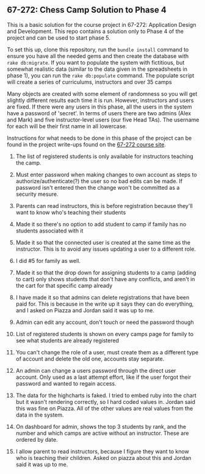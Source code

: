 ## 67-272: Chess Camp Solution to Phase 4 ##

This is a basic solution for the course project in 67-272: Application Design and Development.  This repo contains a solution only to Phase 4 of the project and can be used to start phase 5.

To set this up, clone this repository, run the `bundle install` command to ensure you have all the needed gems and then create the database with `rake db:migrate`.  If you want to populate the system with fictitious, but somewhat realistic data (similar to the data given in the spreadsheets in phase 1), you can run the `rake db:populate` command.  The populate script will create a series of curriculums, instructors and over 35 camps

Many objects are created with some element of randomness so you will get slightly different results each time it is run.  However, instructors and users are fixed.  If there were any users in this phase, all the users in the system have a password of 'secret'.  In terms of users there are two admins (Alex and Mark) and five instructor-level users (our five Head TAs).  The username for each will be their first name in all lowercase.

Instructions for what needs to be done in this phase of the project can be found in the project write-ups found on the [67-272 course site](http://67272.cmuis.net/projects/).


1. The list of registered students is only available for instructors teaching the camp.

2. Must enter password when making changes to own account as steps to authorize/authenticate(?) the user so no bad edits can be made. If password isn't entered then the change won't be committed as a security mesure.

3. Parents can read instructors, this is before registration because they'll want to know who's teaching their students

4. Made it so there's no option to add student to camp if family has no students associated with it

5. Made it so that the connected user is created at the same time as the instructor. This is to avoid any issues updating a user to a different role.

6. I did #5 for family as well.

7. Made it so that the drop down for assigning students to a camp (adding to cart) only shows students that don't have any conflicts, and aren't in the cart for that specific camp already

8. I have made it so that admins can delete registrations that have been paid for. This is because in the write up it says they can do everything, and I asked on Piazza and Jordan said it was up to me.

9. Admin can edit any account, don't touch or need the password though

10. List of registered students is shown on every camps page for family to see what students are already registered

11. You can't change the role of a user, must create them as a different type of account and delete the old one, accounts stay separate.

12. An admin can change a users password through the direct user account. Only used as a last attempt effort, like if the user forgot their password and wanted to regain access.

13. The data for the highcharts is faked. I tried to embed ruby into the chart but it wasn't rendering correctly, so I hard coded values in. Jordan said this was fine on Piazza. All of the other values are real values from the data in the system.

14. On dashboard for admin, shows the top 3 students by rank, and the number and which camps are active without an instructor. These are ordered by date.

15. I allow parent to read instructors, because I figure they want to know who is teaching their children. Asked on piazza about this and Jordan said it was up to me.

